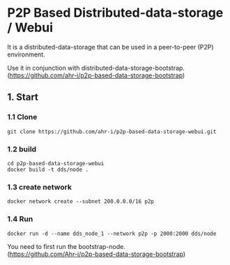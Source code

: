 # P2P Based Distributed-data-storage / Webui
It is a distributed-data-storage that can be used in a peer-to-peer (P2P) environment.   
   
Use it in conjunction with distributed-data-storage-bootstrap.   
(https://github.com/ahr-i/p2p-based-data-storage-bootstrap)

## 1. Start
### 1.1 Clone
```
git clone https://github.com/ahr-i/p2p-based-data-storage-webui.git
```

### 1.2 build
```
cd p2p-based-data-storage-webui
docker build -t dds/node .
```

### 1.3 create network
```
docker network create --subnet 200.0.0.0/16 p2p
```

### 1.4 Run
```
docker run -d --name dds_node_1 --network p2p -p 2000:2000 dds/node
```
You need to first run the bootstrap-node.   
(https://github.com/Ahr-i/p2p-based-data-storage-bootstrap)

